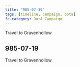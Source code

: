 ```yaml
---
title: "985-07-19"
tags: [timeline, campaign, oota]
fc-category: OotA Campaign
---
```

<span class='ob-timelines'
	data-date='985-07-19-00'
	data-title='Campaign: NAGA Adventures'
	data-class='orange'> Travel to Gravenhollow </span>
## 985-07-19
Travel to Gravenhollow
